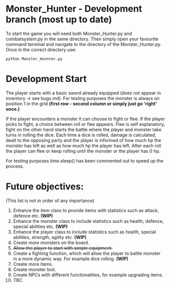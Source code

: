 # Monster_Hunter - Development branch (most up to date)
To start the game you will need both Monster_Hunter.py and combatsystem.py in the same directory. Then simply open your favourite command terminal and navigate to the directory of the Monster_Hunter.py. Once in the correct directory use:

    python Monster_Hunnter.py
          
# Development Start
The player starts with a basic sword already equipped (does not appear in inventory -> see bugs.md).
For testing purposes the monster is always on position 1 in the grid **(first row - second column or simply just go 'right' once.)**

If the player encounters a monster it can choose to fight or flee. If the player picks to fight, a choice between roll or flee appears. Flee is self explanatory, fight on the other hand starts the battle where the player and monster take turns in rolling the dice. Each time a dice is rolled, damage is calculated, dealt to the opposing party and the player is informed of how much hp the monster has left as well as how much hp the player has left. After each roll the player can flee or keep rolling until the monster or the player has 0 hp. 

For testing purposes time.sleep() has been commented out to speed up the process.

# Future objectives:
(This list is not in order of any importance)

1. Enhance the item class to provide items with statistics such as attack, defence etc. **(WIP)**
2. Enhance the monster class to include statistics such as health, defence, special abilities etc. **(WIP)**
3. Enhance the player class to include statistics such as health, special abilities, strength, agility etc. **(WIP)**
4. Create more monsters on the board.
5. ~~Allow the player to start with simple equipment.~~
6. Create a fighting function, which will allow the player to battle monster in a more dynamic way. For example dice rolling. **(WIP)**
7. Create more items.
8. Create monster loot.
9. Create NPCs with different functionalities, for example upgrading items.
10. TBC
